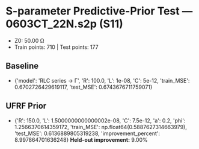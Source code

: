 # S-parameter Predictive-Prior Test — 0603CT_22N.s2p (S11)
- Z0: 50.00 Ω
- Train points: 710  |  Test points: 177

## Baseline
- {'model': 'RLC series -> Γ', 'R': 100.0, 'L': 1e-08, 'C': 5e-12, 'train_MSE': 0.6702726429619117, 'test_MSE': 0.6743676711759071}

## UFRF Prior
- {'R': 150.0, 'L': 1.5000000000000002e-08, 'C': 7.5e-12, 'a': 0.2, 'phi': 1.2566370614359172, 'train_MSE': np.float64(0.5887627314663979), 'test_MSE': 0.6136889805319238, 'improvement_percent': 8.997864701636248}
**Held-out improvement:** 9.00%